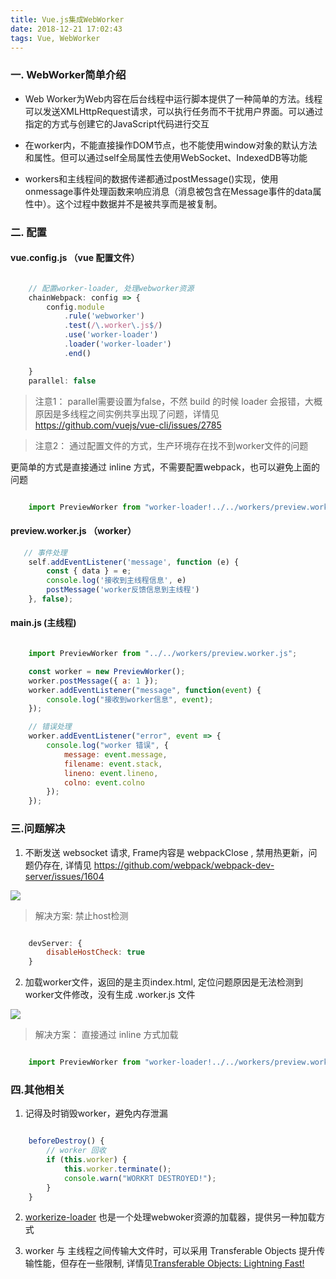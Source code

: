 ```yaml
---
title: Vue.js集成WebWorker
date: 2018-12-21 17:02:43
tags: Vue, WebWorker
---
```



### 一. WebWorker简单介绍

 - Web Worker为Web内容在后台线程中运行脚本提供了一种简单的方法。线程可以发送XMLHttpRequest请求，可以执行任务而不干扰用户界面。可以通过指定的方式与创建它的JavaScript代码进行交互


 - 在worker内，不能直接操作DOM节点，也不能使用window对象的默认方法和属性。但可以通过self全局属性去使用WebSocket、IndexedDB等功能


 - workers和主线程间的数据传递都通过postMessage()实现，使用onmessage事件处理函数来响应消息（消息被包含在Message事件的data属性中）。这个过程中数据并不是被共享而是被复制。


### 二. 配置


#### vue.config.js  （vue 配置文件）

```javascript

    // 配置worker-loader, 处理webworker资源
    chainWebpack: config => {
        config.module
            .rule('webworker')
            .test(/\.worker\.js$/)
            .use('worker-loader')
            .loader('worker-loader')
            .end()

    }
    parallel: false

```
>注意1： parallel需要设置为false，不然 build 的时候 loader 会报错，大概原因是多线程之间实例共享出现了问题，详情见 https://github.com/vuejs/vue-cli/issues/2785

>注意2： 通过配置文件的方式，生产环境存在找不到worker文件的问题


更简单的方式是直接通过 inline 方式，不需要配置webpack，也可以避免上面的问题

```javascript 

    import PreviewWorker from "worker-loader!../../workers/preview.worker.js";

```


#### preview.worker.js （worker）
```javascript
   // 事件处理
    self.addEventListener('message', function (e) {
        const { data } = e;
        console.log('接收到主线程信息', e)
        postMessage('worker反馈信息到主线程')
    }, false);


```

#### main.js (主线程)
```javascript

    import PreviewWorker from "../../workers/preview.worker.js";

    const worker = new PreviewWorker();
    worker.postMessage({ a: 1 });
    worker.addEventListener("message", function(event) {
        console.log("接收到worker信息", event);
    });

    // 错误处理
    worker.addEventListener("error", event => {
        console.log("worker 错误", {
            message: event.message,
            filename: event.stack,
            lineno: event.lineno,
            colno: event.colno
        });
    });


```


### 三.问题解决


1. 不断发送 websocket 请求, Frame内容是 webpackClose , 禁用热更新，问题仍存在, 详情见 https://github.com/webpack/webpack-dev-server/issues/1604

![](https://dknfeiov.github.io/images/files/worker/continue_hmr.PNG) 

> 解决方案:  禁止host检测

```javascript

    devServer: {
        disableHostCheck: true
    }

```



2. 加载worker文件，返回的是主页index.html, 定位问题原因是无法检测到worker文件修改，没有生成 .worker.js 文件

![](https://dknfeiov.github.io/images/files/worker/worker_file_error.PNG) 

> 解决方案： 直接通过 inline 方式加载

```javascript 

    import PreviewWorker from "worker-loader!../../workers/preview.worker.js";

```



### 四.其他相关

1. 记得及时销毁worker，避免内存泄漏

```javascript

    beforeDestroy() {
        // worker 回收
        if (this.worker) {
            this.worker.terminate();
            console.warn("WORKRT DESTROYED!");
        }
    }

```

2. [workerize-loader](https://github.com/developit/workerize-loader) 也是一个处理webwoker资源的加载器，提供另一种加载方式


3. worker 与 主线程之间传输大文件时，可以采用 Transferable Objects 提升传输性能，但存在一些限制, 详情见[Transferable Objects: Lightning Fast!](http://updates.html5rocks.com/2011/12/Transferable-Objects-Lightning-Fast)